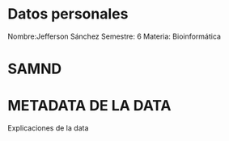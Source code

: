 # Datos personales
Nombre:Jefferson Sánchez
Semestre: 6
Materia: Bioinformática
# SAMND





# METADATA DE LA DATA
Explicaciones de la data
